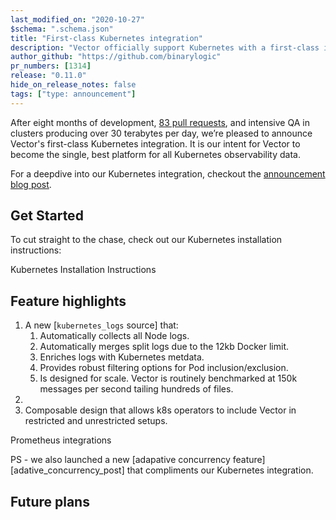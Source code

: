 ```yaml
---
last_modified_on: "2020-10-27"
$schema: ".schema.json"
title: "First-class Kubernetes integration"
description: "Vector officially support Kubernetes with a first-class integration."
author_github: "https://github.com/binarylogic"
pr_numbers: [1314]
release: "0.11.0"
hide_on_release_notes: false
tags: ["type: announcement"]
---
```


After eight months of development, [83 pull requests][kubernetes_pull_requests],
and intensive QA in clusters producing over 30 terabytes per day, we’re pleased
to announce Vector's first-class Kubernetes integration. It is our intent for
Vector to become the single, best platform for all Kubernetes observability
data.

For a deepdive into our Kubernetes integration, checkout the
[announcement blog post][announcement_post].

## Get Started

To cut straight to the chase, check out our Kubernetes installation instructions:

<Jump to="/docs/setup/installation/platforms/kubernetes/#install">Kubernetes Installation Instructions</Jump>

## Feature highlights

1. A new [`kubernetes_logs` source] that:
   1. Automatically collects all Node logs.
   2. Automatically merges split logs due to the 12kb Docker limit.
   3. Enriches logs with Kubernetes metdata.
   4. Provides robust filtering options for Pod inclusion/exclusion.
   5. Is designed for scale. Vector is routinely benchmarked at 150k messages
      per second tailing hundreds of files.
2.
3. Composable design that allows k8s operators to include Vector in restricted
   and unrestricted setups.

Prometheus integrations

PS - we also launched a new [adapative concurrency feature][adative_concurrency_post]
that compliments our Kubernetes integration.

## Future plans

[announcement_post]: TODO
[installation_docs]: TODO
[kubernetes_pull_requests]: TODO
